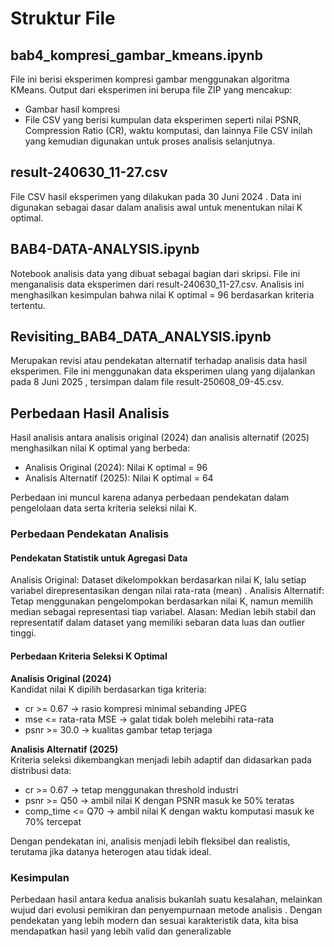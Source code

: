 # Struktur File

## bab4_kompresi_gambar_kmeans.ipynb
File ini berisi eksperimen kompresi gambar menggunakan algoritma KMeans. Output dari eksperimen ini berupa file ZIP yang mencakup:

- Gambar hasil kompresi
- File CSV yang berisi kumpulan data eksperimen seperti nilai PSNR, Compression Ratio (CR), waktu komputasi, dan lainnya File CSV inilah yang kemudian digunakan untuk proses analisis selanjutnya.

## result-240630_11-27.csv
File CSV hasil eksperimen yang dilakukan pada 30 Juni 2024 . Data ini digunakan sebagai dasar dalam analisis awal untuk menentukan nilai K optimal.

## BAB4-DATA-ANALYSIS.ipynb
Notebook analisis data yang dibuat sebagai bagian dari skripsi. File ini menganalisis data eksperimen dari result-240630_11-27.csv. Analisis ini menghasilkan kesimpulan bahwa nilai K optimal = 96 berdasarkan kriteria tertentu.

## Revisiting_BAB4_DATA_ANALYSIS.ipynb
Merupakan revisi atau pendekatan alternatif terhadap analisis data hasil eksperimen. File ini menggunakan data eksperimen ulang yang dijalankan pada 8 Juni 2025 , tersimpan dalam file result-250608_09-45.csv.

## Perbedaan Hasil Analisis
Hasil analisis antara analisis original (2024) dan analisis alternatif (2025) menghasilkan nilai K optimal yang berbeda:

- Analisis Original (2024): Nilai K optimal = 96
- Analisis Alternatif (2025): Nilai K optimal = 64

Perbedaan ini muncul karena adanya perbedaan pendekatan dalam pengelolaan data serta kriteria seleksi nilai K.

### Perbedaan Pendekatan Analisis
#### Pendekatan Statistik untuk Agregasi Data
Analisis Original: Dataset dikelompokkan berdasarkan nilai K, lalu setiap variabel direpresentasikan dengan nilai rata-rata (mean) .
Analisis Alternatif: Tetap menggunakan pengelompokan berdasarkan nilai K, namun memilih median sebagai representasi tiap variabel.
Alasan: Median lebih stabil dan representatif dalam dataset yang memiliki sebaran data luas dan outlier tinggi.

#### Perbedaan Kriteria Seleksi K Optimal
**Analisis Original (2024)**  
Kandidat nilai K dipilih berdasarkan tiga kriteria:

- cr >= 0.67 → rasio kompresi minimal sebanding JPEG
- mse <= rata-rata MSE → galat tidak boleh melebihi rata-rata
- psnr >= 30.0 → kualitas gambar tetap terjaga

**Analisis Alternatif (2025)**  
Kriteria seleksi dikembangkan menjadi lebih adaptif dan didasarkan pada distribusi data:

- cr >= 0.67 → tetap menggunakan threshold industri
- psnr >= Q50 → ambil nilai K dengan PSNR masuk ke 50% teratas
- comp_time <= Q70 → ambil nilai K dengan waktu komputasi masuk ke 70% tercepat

Dengan pendekatan ini, analisis menjadi lebih fleksibel dan realistis, terutama jika datanya heterogen atau tidak ideal.

### Kesimpulan
Perbedaan hasil antara kedua analisis bukanlah suatu kesalahan, melainkan wujud dari evolusi pemikiran dan penyempurnaan metode analisis . Dengan pendekatan yang lebih modern dan sesuai karakteristik data, kita bisa mendapatkan hasil yang lebih valid dan generalizable

